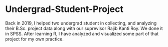 # Undergrad-Student-Project
Back in 2019, I helped two undergrad student in collecting, and analyzing their B.Sc. project data along with our suprevisor Rajib Kanti Roy. We done it in SPSS. After learning R, I have analyzed and visualized some part of that project for my own practice. 

